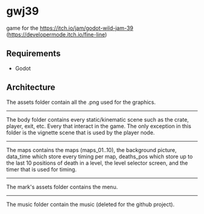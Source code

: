 # gwj39
game for the https://itch.io/jam/godot-wild-jam-39 (https://developermode.itch.io/fine-line)

## **Requirements**

- Godot

## **Architecture**

The assets folder contain all the .png used for the graphics.

---

The body folder contains every static/kinematic scene such as the crate, player, exit, etc. Every that interact in the game.
The only exception in this folder is the vignette scene that is used by the player node.

---

The maps contains the maps (maps_01..10), the background picture, data_time which store every timing per map, deaths_pos which store up to the last 10 positions of death in a level, the level selector screen, and the timer that is used for timing.

---

The mark's assets folder contains the menu.

---

The music folder contain the music (deleted for the github project).

